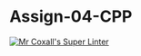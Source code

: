 # Assign-04-CPP
[![Mr Coxall's Super Linter](https://github.com/ICS3U-Programming-KevinC/Assign-04-CPP/workflows/Mr%20Coxall's%20Super%20Linter/badge.svg)](https://github.com/ICS3U-Programming-KevinC/Assign-04-CPP/actions/)

